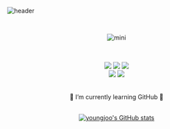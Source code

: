 ![header](https://capsule-render.vercel.app/api?type=waving&&color=0:CEF6F5,100:D8CEF6&height=300&section=header&text=Youngjoo's%20Profile&fontSize=70)


<div align="center">

<br/>


![mini](https://t1.daumcdn.net/cafeattach/mEr9/1fe2a6e7d531449c33ab1e17b78aabbb1c08445a)
<br/>
<br/>
<br/>

<img src="https://img.shields.io/badge/SSAFY-%2300BAF2.svg?&style=for-the-badge&logo=samsung&logoColor=black" />
  <img src="https://img.shields.io/badge/python-%233776AB.svg?&style=for-the-badge&logo=python&logoColor=white" />
  <img src="https://img.shields.io/badge/MATLAB-%23EEEEEE.svg?&style=for-the-badge&logo=&logoColor=black" />
  <br/>
  <img src="https://img.shields.io/badge/fusion360-%23FF8C00.svg?&style=for-the-badge&logo=&logoColor=white" />
  <img src="https://img.shields.io/badge/dassault systemes-%23006699.svg?&style=for-the-badge&logo=&logoColor=white" />

<br/>
<br/>
<br/>
🌱 I’m currently learning GitHub 🌱
<br/>
<br/>

  
[![youngjoo's GitHub stats](https://github-readme-stats.vercel.app/api?username=youngjoo0108)](https://github.com/anuraghazra/github-readme-stats)

</div>



<!--
**youngjoo0108/youngjoo0108** is a ✨ _special_ ✨ repository because its `README.md` (this file) appears on your GitHub profile.

Here are some ideas to get you started:

- 🔭 I’m currently working on ...
- 🌱 I’m currently learning ...
- 👯 I’m looking to collaborate on ...
- 🤔 I’m looking for help with ...
- 💬 Ask me about ...
- 📫 How to reach me: ...
- 😄 Pronouns: ...
- ⚡ Fun fact: ...
-->
